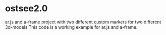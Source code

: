# ostsee2.0
ar.js and a-frame project with two different custom markers for two different 3d-models 
This code is a working example for ar.js and a-frame.   
